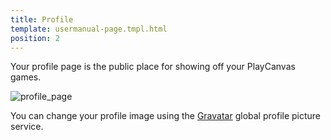 ```yaml
---
title: Profile
template: usermanual-page.tmpl.html
position: 2
---
```


Your profile page is the public place for showing off your PlayCanvas games.

![profile_page][1]

You can change your profile image using the [Gravatar][2] global profile picture service.

[1]: /images/platform/profile.png "Profile"
[2]: https://gravatar.com/

